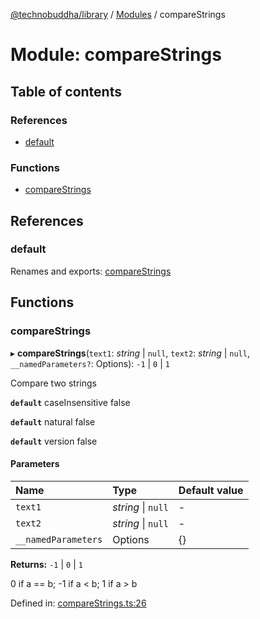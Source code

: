 [@technobuddha/library](../../README.md) / [Modules](../Modules.md) / compareStrings

# Module: compareStrings

## Table of contents

### References

- [default](comparestrings.md#default)

### Functions

- [compareStrings](comparestrings.md#comparestrings)

## References

### default

Renames and exports: [compareStrings](comparestrings.md#comparestrings)

## Functions

### compareStrings

▸ **compareStrings**(`text1`: *string* \| ``null``, `text2`: *string* \| ``null``, `__namedParameters?`: Options): ``-1`` \| ``0`` \| ``1``

Compare two strings

**`default`** caseInsensitive false

**`default`** natural false

**`default`** version false

#### Parameters

| Name | Type | Default value |
| :------ | :------ | :------ |
| `text1` | *string* \| ``null`` | - |
| `text2` | *string* \| ``null`` | - |
| `__namedParameters` | Options | {} |

**Returns:** ``-1`` \| ``0`` \| ``1``

0 if a == b; -1 if a < b; 1 if a > b

Defined in: [compareStrings.ts:26](../../src/compareStrings.ts#L26)
